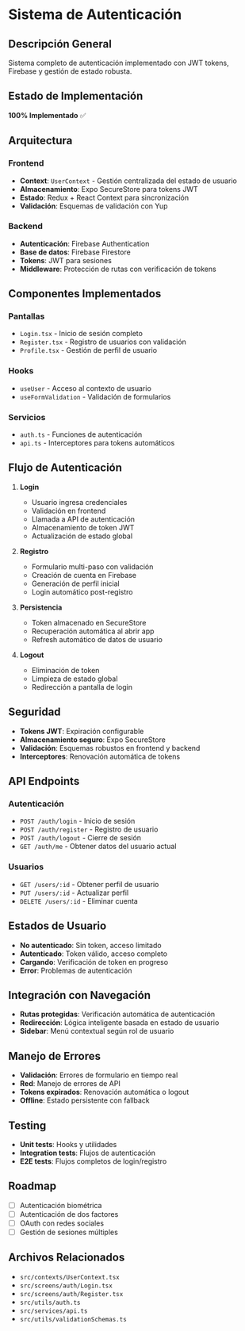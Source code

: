 # Sistema de Autenticación

## Descripción General
Sistema completo de autenticación implementado con JWT tokens, Firebase y gestión de estado robusta.

## Estado de Implementación
**100% Implementado** ✅

## Arquitectura

### Frontend
- **Context**: `UserContext` - Gestión centralizada del estado de usuario
- **Almacenamiento**: Expo SecureStore para tokens JWT
- **Estado**: Redux + React Context para sincronización
- **Validación**: Esquemas de validación con Yup

### Backend
- **Autenticación**: Firebase Authentication
- **Base de datos**: Firebase Firestore
- **Tokens**: JWT para sesiones
- **Middleware**: Protección de rutas con verificación de tokens

## Componentes Implementados

### Pantallas
- `Login.tsx` - Inicio de sesión completo
- `Register.tsx` - Registro de usuarios con validación
- `Profile.tsx` - Gestión de perfil de usuario

### Hooks
- `useUser` - Acceso al contexto de usuario
- `useFormValidation` - Validación de formularios

### Servicios
- `auth.ts` - Funciones de autenticación
- `api.ts` - Interceptores para tokens automáticos

## Flujo de Autenticación

1. **Login**
   - Usuario ingresa credenciales
   - Validación en frontend
   - Llamada a API de autenticación
   - Almacenamiento de token JWT
   - Actualización de estado global

2. **Registro**
   - Formulario multi-paso con validación
   - Creación de cuenta en Firebase
   - Generación de perfil inicial
   - Login automático post-registro

3. **Persistencia**
   - Token almacenado en SecureStore
   - Recuperación automática al abrir app
   - Refresh automático de datos de usuario

4. **Logout**
   - Eliminación de token
   - Limpieza de estado global
   - Redirección a pantalla de login

## Seguridad

- **Tokens JWT**: Expiración configurable
- **Almacenamiento seguro**: Expo SecureStore
- **Validación**: Esquemas robustos en frontend y backend
- **Interceptores**: Renovación automática de tokens

## API Endpoints

### Autenticación
- `POST /auth/login` - Inicio de sesión
- `POST /auth/register` - Registro de usuario
- `POST /auth/logout` - Cierre de sesión
- `GET /auth/me` - Obtener datos del usuario actual

### Usuarios
- `GET /users/:id` - Obtener perfil de usuario
- `PUT /users/:id` - Actualizar perfil
- `DELETE /users/:id` - Eliminar cuenta

## Estados de Usuario

- **No autenticado**: Sin token, acceso limitado
- **Autenticado**: Token válido, acceso completo
- **Cargando**: Verificación de token en progreso
- **Error**: Problemas de autenticación

## Integración con Navegación

- **Rutas protegidas**: Verificación automática de autenticación
- **Redirección**: Lógica inteligente basada en estado de usuario
- **Sidebar**: Menú contextual según rol de usuario

## Manejo de Errores

- **Validación**: Errores de formulario en tiempo real
- **Red**: Manejo de errores de API
- **Tokens expirados**: Renovación automática o logout
- **Offline**: Estado persistente con fallback

## Testing

- **Unit tests**: Hooks y utilidades
- **Integration tests**: Flujos de autenticación
- **E2E tests**: Flujos completos de login/registro

## Roadmap

- [ ] Autenticación biométrica
- [ ] Autenticación de dos factores
- [ ] OAuth con redes sociales
- [ ] Gestión de sesiones múltiples

## Archivos Relacionados

- `src/contexts/UserContext.tsx`
- `src/screens/auth/Login.tsx`
- `src/screens/auth/Register.tsx`
- `src/utils/auth.ts`
- `src/services/api.ts`
- `src/utils/validationSchemas.ts`

